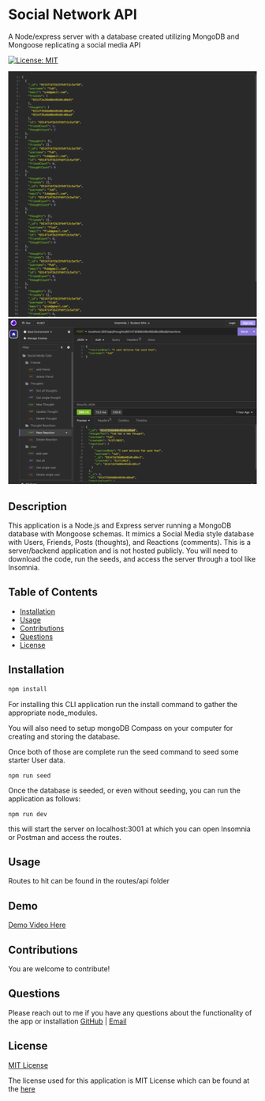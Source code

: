# Social Network API

A Node/express server with a database created utilizing MongoDB and Mongoose replicating a social media API

[![License: MIT](https://img.shields.io/badge/License-MIT-yellow.svg)](https://opensource.org/licenses/MIT)

![Sample](./assets/images/Screenshot%202023-09-27%20at%2012.55.24%20PM.png)
![Sample2](./assets/images/Screenshot%202023-09-27%20at%2012.55.49%20PM.png)

## Description 

This application is a Node.js and Express server running a MongoDB database with Mongoose schemas. It mimics a Social Media style database with Users, Friends, Posts (thoughts), and Reactions (comments). This is a server/backend application and is not hosted publicly. You will need to download the code, run the seeds, and access the server through a tool like Insomnia.


## Table of Contents

- [Installation](#installation)
- [Usage](#usage)
- [Contributions](#contributions)
- [Questions](#questions)
- [License](#license)

## Installation

```bash
npm install
```

  For installing this CLI application run the install command to gather the appropriate node_modules. 

  You will also need to setup mongoDB Compass on your computer for creating and storing the database. 

  Once both of those are complete run the seed command to seed some starter User data. 

  ```
npm run seed
  ```

  Once the database is seeded, or even without seeding, you can run the application as follows: 

  ```
  npm run dev
  ```

  this will start the server on localhost:3001 at which you can open Insomnia or Postman and access the routes. 


## Usage

Routes to hit can be found in the routes/api folder

## Demo

[Demo Video Here](https://drive.google.com/file/d/1wQTfNGzin_nUxbOr4J2pU3x_HOor-cjc/view?usp=sharing)


## Contributions
  You are welcome to contribute!

## Questions
  Please reach out to me if you have any questions about the functionality of the app or installation
  [GitHub](https://github.com/1willcobb) |
  [Email](mailto:cobb.will@gmail.com)

## License
[MIT License](https://choosealicense.com/licenses/mit/)

  The license used for this application is MIT License which can be found at the [here](https://choosealicense.com/licenses/mit/)
